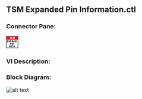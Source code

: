 ## **TSM Expanded Pin Information.ctl**
### Connector Pane:
![alt text](/docs/images/Instrument%20Control/TSM%20Pin%20Abstraction/TSM%20Expanded%20Pin%20Information.ctlc.png "TSM Expanded Pin Information.ctl connector pane")

### VI Description:


### Block Diagram:
![alt text](/docs/images/Instrument%20Control/TSM%20Pin%20Abstraction/TSM%20Expanded%20Pin%20Information.ctld.png "TSM Expanded Pin Information.ctl block diagram")
